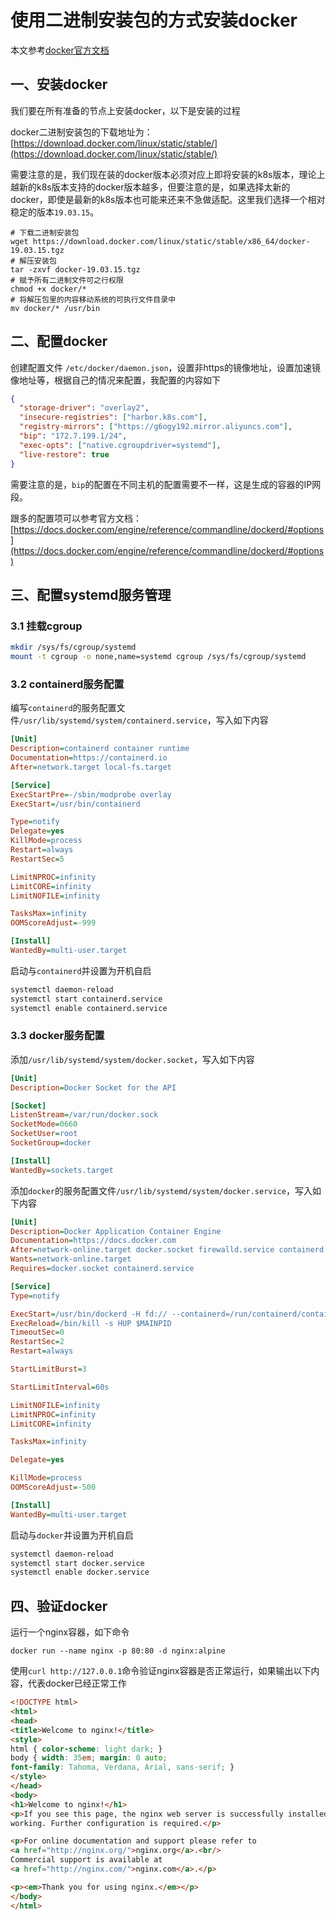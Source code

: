 # 使用二进制安装包的方式安装docker

本文参考[docker官方文档](https://docs.docker.com/engine/install/binaries/)

## 一、安装docker

我们要在所有准备的节点上安装docker，以下是安装的过程

docker二进制安装包的下载地址为：[https://download.docker.com/linux/static/stable/](https://download.docker.com/linux/static/stable/)

需要注意的是，我们现在装的docker版本必须对应上即将安装的k8s版本，理论上越新的k8s版本支持的docker版本越多，但要注意的是，如果选择太新的docker，即使是最新的k8s版本也可能来还来不急做适配。这里我们选择一个相对稳定的版本`19.03.15`。

```shell
# 下载二进制安装包
wget https://download.docker.com/linux/static/stable/x86_64/docker-19.03.15.tgz
# 解压安装包
tar -zxvf docker-19.03.15.tgz
# 赋予所有二进制文件可之行权限
chmod +x docker/*
# 将解压包里的内容移动系统的可执行文件目录中
mv docker/* /usr/bin
```

## 二、配置docker

创建配置文件 `/etc/docker/daemon.json`，设置非https的镜像地址，设置加速镜像地址等，根据自己的情况来配置，我配置的内容如下

```json
{
  "storage-driver": "overlay2",
  "insecure-registries": ["harbor.k8s.com"],
  "registry-mirrors": ["https://g6ogy192.mirror.aliyuncs.com"],
  "bip": "172.7.199.1/24",
  "exec-opts": ["native.cgroupdriver=systemd"],
  "live-restore": true
}
```

需要注意的是，`bip`的配置在不同主机的配置需要不一样，这是生成的容器的IP网段。

跟多的配置项可以参考官方文档：[https://docs.docker.com/engine/reference/commandline/dockerd/#options](https://docs.docker.com/engine/reference/commandline/dockerd/#options)

## 三、配置systemd服务管理

### 3.1 挂载cgroup

```bash
mkdir /sys/fs/cgroup/systemd
mount -t cgroup -o none,name=systemd cgroup /sys/fs/cgroup/systemd
```

### 3.2 containerd服务配置

编写`containerd`的服务配置文件`/usr/lib/systemd/system/containerd.service`，写入如下内容

```ini
[Unit]
Description=containerd container runtime
Documentation=https://containerd.io
After=network.target local-fs.target

[Service]
ExecStartPre=-/sbin/modprobe overlay
ExecStart=/usr/bin/containerd

Type=notify
Delegate=yes
KillMode=process
Restart=always
RestartSec=5

LimitNPROC=infinity
LimitCORE=infinity
LimitNOFILE=infinity

TasksMax=infinity
OOMScoreAdjust=-999

[Install]
WantedBy=multi-user.target
```

启动与`containerd`并设置为开机自启

```bash
systemctl daemon-reload
systemctl start containerd.service
systemctl enable containerd.service
```

### 3.3 docker服务配置

添加`/usr/lib/systemd/system/docker.socket`，写入如下内容

```ini
[Unit]
Description=Docker Socket for the API

[Socket]
ListenStream=/var/run/docker.sock
SocketMode=0660
SocketUser=root
SocketGroup=docker

[Install]
WantedBy=sockets.target
```

添加`docker`的服务配置文件`/usr/lib/systemd/system/docker.service`，写入如下内容

```ini
[Unit]
Description=Docker Application Container Engine
Documentation=https://docs.docker.com
After=network-online.target docker.socket firewalld.service containerd.service
Wants=network-online.target
Requires=docker.socket containerd.service

[Service]
Type=notify

ExecStart=/usr/bin/dockerd -H fd:// --containerd=/run/containerd/containerd.sock
ExecReload=/bin/kill -s HUP $MAINPID
TimeoutSec=0
RestartSec=2
Restart=always

StartLimitBurst=3

StartLimitInterval=60s

LimitNOFILE=infinity
LimitNPROC=infinity
LimitCORE=infinity

TasksMax=infinity

Delegate=yes

KillMode=process
OOMScoreAdjust=-500

[Install]
WantedBy=multi-user.target
```

启动与`docker`并设置为开机自启

```bash
systemctl daemon-reload
systemctl start docker.service
systemctl enable docker.service
```

## 四、验证docker

运行一个nginx容器，如下命令

```shell
docker run --name nginx -p 80:80 -d nginx:alpine
```

使用`curl http://127.0.0.1`命令验证nginx容器是否正常运行，如果输出以下内容，代表docker已经正常工作

```html
<!DOCTYPE html>
<html>
<head>
<title>Welcome to nginx!</title>
<style>
html { color-scheme: light dark; }
body { width: 35em; margin: 0 auto;
font-family: Tahoma, Verdana, Arial, sans-serif; }
</style>
</head>
<body>
<h1>Welcome to nginx!</h1>
<p>If you see this page, the nginx web server is successfully installed and
working. Further configuration is required.</p>

<p>For online documentation and support please refer to
<a href="http://nginx.org/">nginx.org</a>.<br/>
Commercial support is available at
<a href="http://nginx.com/">nginx.com</a>.</p>

<p><em>Thank you for using nginx.</em></p>
</body>
</html>
```
